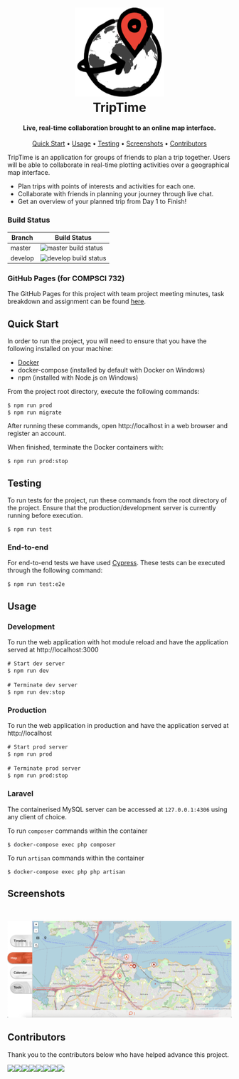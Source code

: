 <h1 align="center">
    <a href="https://trip-time-develop.herokuapp.com">
        <img src="/docs/bw_logo_github.png" alt="TripTime" width="200">
    </a>
    <br>
    TripTime
    <br>
</h1>

<h4 align="center">Live, real-time collaboration brought to an online map interface.</h4>

<p align="center">
  <a href="#quick-start">Quick Start</a> •
  <a href="#usage">Usage</a> •
  <a href="#testing">Testing</a> •
  <a href="#screenshots">Screenshots</a> •
  <a href="#contributors">Contributors</a>
</p>

TripTime is an application for groups of friends to plan a trip together. Users will be able to collaborate in real-time plotting activities over a geographical map interface.

* Plan trips with points of interests and activities for each one.
* Collaborate with friends in planning your journey through live chat.
* Get an overview of your planned trip from Day 1 to Finish!

### Build Status

| Branch  | Build Status |
|---------|--------------|
| master  | <img src="https://travis-ci.org/tantigers/TripTime.svg?branch=master" alt="master build status"> |
| develop | <img src="https://travis-ci.org/tantigers/TripTime.svg?branch=develop" alt="develop build status"> |

### GitHub Pages (for COMPSCI 732)
The GitHub Pages for this project with team project meeting minutes, task breakdown and assignment 
can be found [here](https://tantigers.github.io/TripTime).

## Quick Start
In order to run the project, you will need to ensure that you have the following installed on your machine:
 - [Docker](https://www.docker.com/)
 - docker-compose (installed by default with Docker on Windows)
 - npm (installed with Node.js on Windows)

From the project root directory, execute the following commands:
```shell script
$ npm run prod
$ npm run migrate
```

After running these commands, open http://localhost in a web browser and register an account.

When finished, terminate the Docker containers with:
```shell script
$ npm run prod:stop
```

## Testing
To run tests for the project, run these commands from the root directory of the project. Ensure that the production/development server is currently running before execution.
```shell script
$ npm run test
```

### End-to-end
For end-to-end tests we have used [Cypress](https://www.cypress.io/). These tests can be executed through the following command:
```shell script
$ npm run test:e2e
```

## Usage

### Development
To run the web application with hot module reload and have the application served at http://localhost:3000
```shell script
# Start dev server
$ npm run dev

# Terminate dev server
$ npm run dev:stop 
```

### Production
To run the web application in production and have the application served at http://localhost
```shell script
# Start prod server
$ npm run prod

# Terminate prod server
$ npm run prod:stop
```

### Laravel
The containerised MySQL server can be accessed at `127.0.0.1:4306` using any client of choice.

To run `composer` commands within the container
```shell script
$ docker-compose exec php composer
```

To run `artisan` commands within the container
```shell script
$ docker-compose exec php php artisan
```

## Screenshots
&ensp;

<p align="center">
  <img src="/docs/map-screenshot.png?raw=true" width="800" alt="TripTime Map">
</p>

## Contributors
Thank you to the contributors below who have helped advance this project.

[![](https://sourcerer.io/fame/rafiazman/tantigers/TripTime/images/0)](https://sourcerer.io/fame/rafiazman/tantigers/TripTime/links/0)[![](https://sourcerer.io/fame/rafiazman/tantigers/TripTime/images/1)](https://sourcerer.io/fame/rafiazman/tantigers/TripTime/links/1)[![](https://sourcerer.io/fame/rafiazman/tantigers/TripTime/images/2)](https://sourcerer.io/fame/rafiazman/tantigers/TripTime/links/2)[![](https://sourcerer.io/fame/rafiazman/tantigers/TripTime/images/3)](https://sourcerer.io/fame/rafiazman/tantigers/TripTime/links/3)[![](https://sourcerer.io/fame/rafiazman/tantigers/TripTime/images/4)](https://sourcerer.io/fame/rafiazman/tantigers/TripTime/links/4)[![](https://sourcerer.io/fame/rafiazman/tantigers/TripTime/images/5)](https://sourcerer.io/fame/rafiazman/tantigers/TripTime/links/5)[![](https://sourcerer.io/fame/rafiazman/tantigers/TripTime/images/6)](https://sourcerer.io/fame/rafiazman/tantigers/TripTime/links/6)[![](https://sourcerer.io/fame/rafiazman/tantigers/TripTime/images/7)](https://sourcerer.io/fame/rafiazman/tantigers/TripTime/links/7)